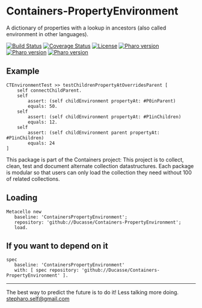 # Containers-PropertyEnvironment
A dictionary of properties with a lookup in ancestors (also called environment in other languages).


[![Build Status](https://travis-ci.com/Ducasse/Containers-PropertyEnvironment.svg?branch=master)](https://travis-ci.com/Ducasse/Containers-PropertyEnvironment)
[![Coverage Status](https://coveralls.io/repos/github//Ducasse/Containers-PropertyEnvironment/badge.svg?branch=master)](https://coveralls.io/github//Ducasse/Containers-Grid?branch=master)
[![License](https://img.shields.io/badge/license-MIT-blue.svg)](https://raw.githubusercontent.com/PolyMathOrg/DataFrame/master/LICENSE)
[![Pharo version](https://img.shields.io/badge/Pharo-6.1-%23aac9ff.svg)](https://pharo.org/download)
[![Pharo version](https://img.shields.io/badge/Pharo-7.0-%23aac9ff.svg)](https://pharo.org/download)
[![Pharo version](https://img.shields.io/badge/Pharo-8.0-%23aac9ff.svg)](https://pharo.org/download)
<!-- [![Build status](https://ci.appveyor.com/api/projects/status/1wdnjvmlxfbml8qo?svg=true)](https://ci.appveyor.com/project/Ducasse/Containers-PropertyEnvironment)  -->

## Example

```
CTEnvironmentTest >> testChildrenPropertyAtOverridesParent [
	self connectChildParent.
	self
		assert: (self childEnvironment propertyAt: #P0inParent)
		equals: 50.
	self
		assert: (self childEnvironment propertyAt: #P1inChildren)
		equals: 12.
	self
		assert: (self childEnvironment parent propertyAt: #P1inChildren)
		equals: 24
]
```


This package is part of the Containers project: This project is to collect, clean, 
test and document alternate collection datastructures. Each package is modular so that users 
can only load the collection they need without 100 of related collections.



## Loading

```
Metacello new
   baseline: 'ContainersPropertyEnvironment';
   repository: 'github://Ducasse/Containers-PropertyEnvironment';
   load.
```

## If you want to depend on it

```
spec 
   baseline: 'ContainersPropertyEnvironment' 
   with: [ spec repository: 'github://Ducasse/Containers-PropertyEnvironment' ].
```






----
The best way to predict the future is to do it!
Less talking more doing. stepharo.self@gmail.com
